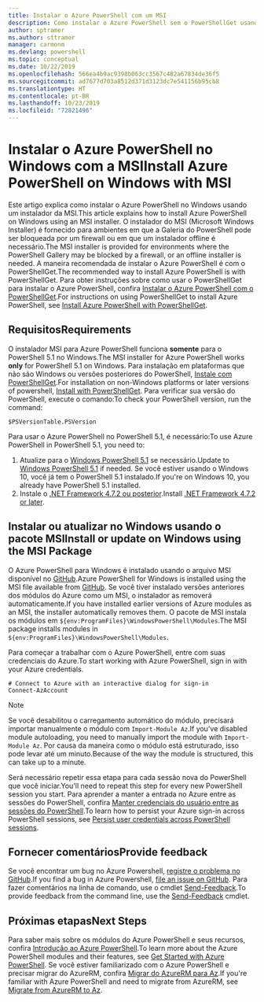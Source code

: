 ```yaml
---
title: Instalar o Azure PowerShell com um MSI
description: Como instalar o Azure PowerShell sem o PowerShellGet usando uma MSI
author: sptramer
ms.author: sttramer
manager: carmonm
ms.devlang: powershell
ms.topic: conceptual
ms.date: 10/22/2019
ms.openlocfilehash: 566ea4b9ac9398b063cc3567c482a67834de36f5
ms.sourcegitcommit: ad7677d703a8512d371d3123dc7e541156b95cb8
ms.translationtype: HT
ms.contentlocale: pt-BR
ms.lasthandoff: 10/23/2019
ms.locfileid: "72821496"
---
```

# <a name="install-azure-powershell-on-windows-with-msi"></a><span data-ttu-id="58e29-103">Instalar o Azure PowerShell no Windows com a MSI</span><span class="sxs-lookup"><span data-stu-id="58e29-103">Install Azure PowerShell on Windows with MSI</span></span>

<span data-ttu-id="58e29-104">Este artigo explica como instalar o Azure PowerShell no Windows usando um instalador da MSI.</span><span class="sxs-lookup"><span data-stu-id="58e29-104">This article explains how to install Azure PowerShell on Windows using an MSI installer.</span></span> <span data-ttu-id="58e29-105">O instalador do MSI (Microsoft Windows Installer) é fornecido para ambientes em que a Galeria do PowerShell pode ser bloqueada por um firewall ou em que um instalador offline é necessário.</span><span class="sxs-lookup"><span data-stu-id="58e29-105">The MSI installer is provided for environments where the PowerShell Gallery may be blocked by a firewall, or an offline installer is needed.</span></span> <span data-ttu-id="58e29-106">A maneira recomendada de instalar o Azure PowerShell é com o PowerShellGet.</span><span class="sxs-lookup"><span data-stu-id="58e29-106">The recommended way to install Azure PowerShell is with PowerShellGet.</span></span> <span data-ttu-id="58e29-107">Para obter instruções sobre como usar o PowerShellGet para instalar o Azure PowerShell, confira [Instalar o Azure PowerShell com o PowerShellGet](install-az-ps.md).</span><span class="sxs-lookup"><span data-stu-id="58e29-107">For instructions on using PowerShellGet to install Azure PowerShell, see [Install Azure PowerShell with PowerShellGet](install-az-ps.md).</span></span>

## <a name="requirements"></a><span data-ttu-id="58e29-108">Requisitos</span><span class="sxs-lookup"><span data-stu-id="58e29-108">Requirements</span></span>

<span data-ttu-id="58e29-109">O instalador MSI para Azure PowerShell funciona __somente__ para o PowerShell 5.1 no Windows.</span><span class="sxs-lookup"><span data-stu-id="58e29-109">The MSI installer for Azure PowerShell works __only__ for PowerShell 5.1 on Windows.</span></span> <span data-ttu-id="58e29-110">Para instalação em plataformas que não são Windows ou versões posteriores do PowerShell, [Instale com PowerShellGet](install-az-ps.md).</span><span class="sxs-lookup"><span data-stu-id="58e29-110">For installation on non-Windows platforms or later versions of powershell, [Install with PowerShellGet](install-az-ps.md).</span></span>
<span data-ttu-id="58e29-111">Para verificar sua versão do PowerShell, execute o comando:</span><span class="sxs-lookup"><span data-stu-id="58e29-111">To check your PowerShell version, run the command:</span></span>

```powershell-interactive
$PSVersionTable.PSVersion
```

<span data-ttu-id="58e29-112">Para usar o Azure PowerShell no PowerShell 5.1, é necessário:</span><span class="sxs-lookup"><span data-stu-id="58e29-112">To use Azure PowerShell in PowerShell 5.1, you need to:</span></span>

1. <span data-ttu-id="58e29-113">Atualize para o [Windows PowerShell 5.1](/powershell/scripting/install/installing-windows-powershell#upgrading-existing-windows-powershell) se necessário.</span><span class="sxs-lookup"><span data-stu-id="58e29-113">Update to [Windows PowerShell 5.1](/powershell/scripting/install/installing-windows-powershell#upgrading-existing-windows-powershell) if needed.</span></span> <span data-ttu-id="58e29-114">Se você estiver usando o Windows 10, você já tem o PowerShell 5.1 instalado.</span><span class="sxs-lookup"><span data-stu-id="58e29-114">If you're on Windows 10, you already have PowerShell 5.1 installed.</span></span>
2. <span data-ttu-id="58e29-115">Instale o [.NET Framework 4.7.2 ou posterior](/dotnet/framework/install).</span><span class="sxs-lookup"><span data-stu-id="58e29-115">Install [.NET Framework 4.7.2 or later](/dotnet/framework/install).</span></span>

## <a name="install-or-update-on-windows-using-the-msi-package"></a><span data-ttu-id="58e29-116">Instalar ou atualizar no Windows usando o pacote MSI</span><span class="sxs-lookup"><span data-stu-id="58e29-116">Install or update on Windows using the MSI Package</span></span>

<span data-ttu-id="58e29-117">O Azure PowerShell para Windows é instalado usando o arquivo MSI disponível no [GitHub](https://github.com/Azure/azure-powershell/releases/tag/v1.8.0-April2019).</span><span class="sxs-lookup"><span data-stu-id="58e29-117">Azure PowerShell for Windows is installed using the MSI file available from [GitHub](https://github.com/Azure/azure-powershell/releases/tag/v1.8.0-April2019).</span></span> <span data-ttu-id="58e29-118">Se você tiver instalado versões anteriores dos módulos do Azure como um MSI, o instalador as removerá automaticamente.</span><span class="sxs-lookup"><span data-stu-id="58e29-118">If you have installed earlier versions of Azure modules as an MSI, the installer automatically removes them.</span></span> <span data-ttu-id="58e29-119">O pacote de MSI instala os módulos em `${env:ProgramFiles}\WindowsPowerShell\Modules`.</span><span class="sxs-lookup"><span data-stu-id="58e29-119">The MSI package installs modules in `${env:ProgramFiles}\WindowsPowerShell\Modules`.</span></span>

<span data-ttu-id="58e29-120">Para começar a trabalhar com o Azure PowerShell, entre com suas credenciais do Azure.</span><span class="sxs-lookup"><span data-stu-id="58e29-120">To start working with Azure PowerShell, sign in with your Azure credentials.</span></span>

```powershell-interactive
# Connect to Azure with an interactive dialog for sign-in
Connect-AzAccount
```

> [!NOTE]
>
> <span data-ttu-id="58e29-121">Se você desabilitou o carregamento automático do módulo, precisará importar manualmente o módulo com `Import-Module Az`.</span><span class="sxs-lookup"><span data-stu-id="58e29-121">If you've disabled module autoloading, you need to manually import the module with `Import-Module Az`.</span></span> <span data-ttu-id="58e29-122">Por causa da maneira como o módulo está estruturado, isso pode levar até um minuto.</span><span class="sxs-lookup"><span data-stu-id="58e29-122">Because of the way the module is structured, this can take up to a minute.</span></span>

<span data-ttu-id="58e29-123">Será necessário repetir essa etapa para cada sessão nova do PowerShell que você iniciar.</span><span class="sxs-lookup"><span data-stu-id="58e29-123">You'll need to repeat this step for every new PowerShell session you start.</span></span> <span data-ttu-id="58e29-124">Para aprender a manter a entrada no Azure entre as sessões do PowerShell, confira [Manter credenciais do usuário entre as sessões do PowerShell](context-persistence.md).</span><span class="sxs-lookup"><span data-stu-id="58e29-124">To learn how to persist your Azure sign-in across PowerShell sessions, see [Persist user credentials across PowerShell sessions](context-persistence.md).</span></span>

## <a name="provide-feedback"></a><span data-ttu-id="58e29-125">Fornecer comentários</span><span class="sxs-lookup"><span data-stu-id="58e29-125">Provide feedback</span></span>

<span data-ttu-id="58e29-126">Se você encontrar um bug no Azure Powershell, [registre o problema no GitHub](https://github.com/Azure/azure-powershell/issues).</span><span class="sxs-lookup"><span data-stu-id="58e29-126">If you find a bug in Azure Powershell, [file an issue on GitHub](https://github.com/Azure/azure-powershell/issues).</span></span>
<span data-ttu-id="58e29-127">Para fazer comentários na linha de comando, use o cmdlet [Send-Feedback](/powershell/module/az.accounts/send-feedback).</span><span class="sxs-lookup"><span data-stu-id="58e29-127">To provide feedback from the command line, use the [Send-Feedback](/powershell/module/az.accounts/send-feedback) cmdlet.</span></span>

## <a name="next-steps"></a><span data-ttu-id="58e29-128">Próximas etapas</span><span class="sxs-lookup"><span data-stu-id="58e29-128">Next Steps</span></span>

<span data-ttu-id="58e29-129">Para saber mais sobre os módulos do Azure PowerShell e seus recursos, confira [Introdução ao Azure PowerShell](get-started-azureps.md).</span><span class="sxs-lookup"><span data-stu-id="58e29-129">To learn more about the Azure PowerShell modules and their features, see [Get Started with Azure PowerShell](get-started-azureps.md).</span></span>
<span data-ttu-id="58e29-130">Se você estiver familiarizado com o Azure PowerShell e precisar migrar do AzureRM, confira [Migrar do AzureRM para Az](migrate-from-azurerm-to-az.md).</span><span class="sxs-lookup"><span data-stu-id="58e29-130">If you're familiar with Azure PowerShell and need to migrate from AzureRM, see [Migrate from AzureRM to Az](migrate-from-azurerm-to-az.md).</span></span>
